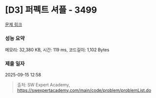 # [D3] 퍼펙트 셔플 - 3499 

[문제 링크](https://swexpertacademy.com/main/code/problem/problemDetail.do?contestProbId=AWGsRbk6AQIDFAVW) 

### 성능 요약

메모리: 32,380 KB, 시간: 119 ms, 코드길이: 1,102 Bytes

### 제출 일자

2025-09-15 12:58



> 출처: SW Expert Academy, https://swexpertacademy.com/main/code/problem/problemList.do